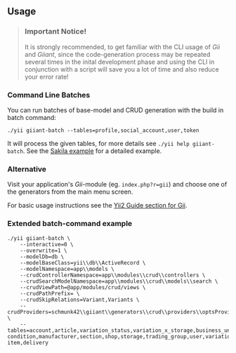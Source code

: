 Usage
-----

> ### Important Notice!
> It is strongly recommended, to get familiar with the CLI usage of *Gii* and *Giiant*, since the code-generation process may be repeated several times in the inital development phase and using the CLI in conjunction with a script will save you a lot of time and also reduce your error rate!

### Command Line Batches

You can run batches of base-model and CRUD generation with the build in batch command:

    ./yii giiant-batch --tables=profile,social_account,user,token

It will process the given tables, for more details see `./yii help giiant-batch`. See the [Sakila example](docs/generate-sakila-backend.md) for a detailed example.


### Alternative 

Visit your application's *Gii*-module (eg. `index.php?r=gii`) and choose one of the generators from the main menu screen.

For basic usage instructions see the [Yii2 Guide section for Gii](http://www.yiiframework.com/doc-2.0/guide-tool-gii.html).




### Extended batch-command example

```
./yii giiant-batch \
    --interactive=0 \
    --overwrite=1 \
    --modelDb=db \
    --modelBaseClass=yii\\db\\ActiveRecord \
    --modelNamespace=app\\models \
    --crudControllerNamespace=app\\modules\\crud\\controllers \
    --crudSearchModelNamespace=app\\modules\\crud\\models\\search \
    --crudViewPath=@app/modules/crud/views \
    --crudPathPrefix= \
    --crudSkipRelations=Variant,Variants \
    --crudProviders=schmunk42\\giiant\\generators\\crud\\providers\\optsProvider \
    --tables=account,article,variation_status,variation_x_storage,business_unit,category,\
condition,manufacturer,section,shop,storage,trading_group,user,variation,core_log,basket,basket-item,delivery
```